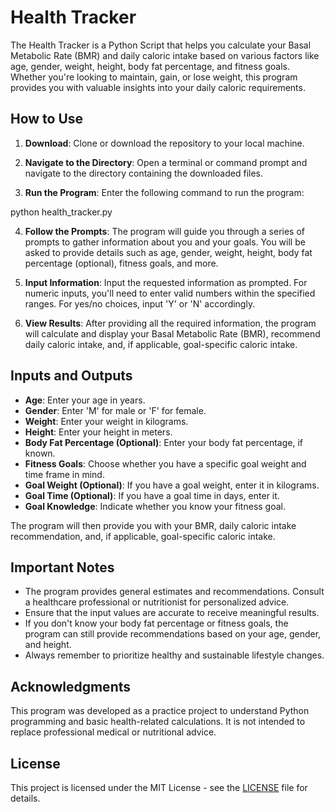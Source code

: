 # Health Tracker

The Health Tracker is a Python Script that helps you calculate your Basal Metabolic Rate (BMR) and daily caloric intake based on various factors like age, gender, weight, height, body fat percentage, and fitness goals. Whether you're looking to maintain, gain, or lose weight, this program provides you with valuable insights into your daily caloric requirements.

## How to Use

1. **Download**: Clone or download the repository to your local machine.

2. **Navigate to the Directory**: Open a terminal or command prompt and navigate to the directory containing the downloaded files.

3. **Run the Program**: Enter the following command to run the program:

python health_tracker.py

4. **Follow the Prompts**: The program will guide you through a series of prompts to gather information about you and your goals. You will be asked to provide details such as age, gender, weight, height, body fat percentage (optional), fitness goals, and more.

5. **Input Information**: Input the requested information as prompted. For numeric inputs, you'll need to enter valid numbers within the specified ranges. For yes/no choices, input 'Y' or 'N' accordingly.

6. **View Results**: After providing all the required information, the program will calculate and display your Basal Metabolic Rate (BMR), recommend daily caloric intake, and, if applicable, goal-specific caloric intake.

## Inputs and Outputs

- **Age**: Enter your age in years.
- **Gender**: Enter 'M' for male or 'F' for female.
- **Weight**: Enter your weight in kilograms.
- **Height**: Enter your height in meters.
- **Body Fat Percentage (Optional)**: Enter your body fat percentage, if known.
- **Fitness Goals**: Choose whether you have a specific goal weight and time frame in mind.
- **Goal Weight (Optional)**: If you have a goal weight, enter it in kilograms.
- **Goal Time (Optional)**: If you have a goal time in days, enter it.
- **Goal Knowledge**: Indicate whether you know your fitness goal.

The program will then provide you with your BMR, daily caloric intake recommendation, and, if applicable, goal-specific caloric intake.

## Important Notes

- The program provides general estimates and recommendations. Consult a healthcare professional or nutritionist for personalized advice.
- Ensure that the input values are accurate to receive meaningful results.
- If you don't know your body fat percentage or fitness goals, the program can still provide recommendations based on your age, gender, and height.
- Always remember to prioritize healthy and sustainable lifestyle changes.

## Acknowledgments

This program was developed as a practice project to understand Python programming and basic health-related calculations. It is not intended to replace professional medical or nutritional advice.

## License

This project is licensed under the MIT License - see the [LICENSE](LICENSE) file for details.
